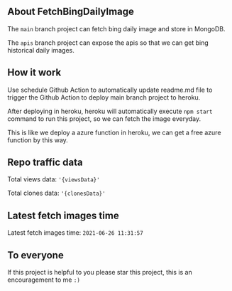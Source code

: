 ## About FetchBingDailyImage

The `main` branch project can fetch bing daily image and store in MongoDB.

The `apis` branch project can expose the apis so that we can get bing historical daily images.

## How it work

Use schedule Github Action to automatically update readme.md file to trigger the Github Action to deploy main branch project to heroku.

After deploying in heroku, heroku will automatically execute `npm start` command to run this project, so we can fetch the image everyday.

This is like we deploy a azure function in heroku, we can get a free azure function by this way.

## Repo traffic data

Total views data: `'{viewsData}'`

Total clones data: `'{clonesData}'`

## Latest fetch images time

Latest fetch images time: `2021-06-26 11:31:57`

## To everyone

If this project is helpful to you please star this project, this is an encouragement to me `:)`



